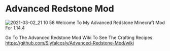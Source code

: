 # Advanced Redstone Mod

![2021-03-02_21 10 58](https://user-images.githubusercontent.com/65361791/109716286-959ad900-7b9c-11eb-95ae-594fdd0cac7d.png)
Welcome To My Advanced Redstone Minecraft Mod For 1.14.4


Go To The Advanced Redstone Mod Wiki To See The Crafting Recipes: https://github.com/Slyfalcosly/Advanced-Redstone-Mod/wiki

